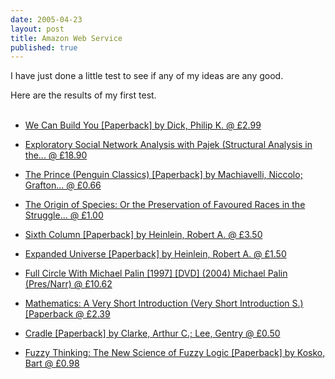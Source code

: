 ```yaml
---
date: 2005-04-23
layout: post
title: Amazon Web Service
published: true
---
```

I have just done a little test to see if any of my ideas are any good.<p />Here are the results of my first test.<p /><ul>
<br /><li><a href="http://s1.amazon.co.uk/exec/varzea/ts/exchange-glance/Y06Y3232761Y8987091/026-9834800-7990068">We Can Build You [Paperback]  by Dick, Philip K. @ £2.99</a></li>
<p /><li><a href="http://s1.amazon.co.uk/exec/varzea/ts/exchange-glance/Y06Y3605810Y7413879/026-9834800-7990068">Exploratory Social Network Analysis with Pajek (Structural Analysis in the... @ £18.90</a></li>
<p /><li><a href="http://s1.amazon.co.uk/exec/varzea/ts/exchange-glance/Y06Y1524711Y7624575/026-9834800-7990068">The Prince (Penguin Classics) [Paperback]  by Machiavelli, Niccolo; Grafton... @ £0.66</a></li>
<p /><li><a href="http://s1.amazon.co.uk/exec/varzea/ts/exchange-glance/Y06Y5677402Y6348992/026-9834800-7990068">The Origin of Species: Or the Preservation of Favoured Races in the Struggle... @ £1.00</a></li>
<p /><li><a href="http://s1.amazon.co.uk/exec/varzea/ts/exchange-glance/Y06Y3923461Y3986170/026-9834800-7990068">Sixth Column [Paperback]  by Heinlein, Robert A. @ £3.50</a></li>
<p /><li><a href="http://s1.amazon.co.uk/exec/varzea/ts/exchange-glance/Y04Y5001598Y1042571/026-9834800-7990068">Expanded Universe [Paperback]  by Heinlein, Robert A. @ £1.50</a></li>
<p /><li><a href="http://s1.amazon.co.uk/exec/varzea/ts/exchange-glance/Y06Y5857560Y8495139/026-9834800-7990068">Full Circle With Michael Palin [1997] [DVD] (2004) Michael Palin (Pres/Narr) @ £10.62</a></li>
<p /><li> <a href="http://s1.amazon.co.uk/exec/varzea/ts/exchange-glance/Y06Y3499166Y4965251/026-9834800-7990068">Mathematics: A Very Short Introduction (Very Short Introduction S.) [Paperback @ £2.39</a>
</li>
<p /><li> <a href="http://s1.amazon.co.uk/exec/varzea/ts/exchange-glance/Y06Y5363266Y4018613/026-9834800-7990068">Cradle [Paperback]  by Clarke, Arthur C.; Lee, Gentry @ £0.50</a>
</li>
<p /><li> <a href="http://s1.amazon.co.uk/exec/varzea/ts/exchange-glance/Y07Y4446468Y5430390/026-9834800-7990068">Fuzzy Thinking: The New Science of Fuzzy Logic [Paperback]  by Kosko, Bart @ £0.98</a>
</li>
</ul><div class="blogger-post-footer"><img class="posterous_download_image" src="https://blogger.googleusercontent.com/tracker/8109338-111428246380929537?l=www.kinlan.co.uk%2Findex.html" height="1" alt="" width="1" /></div>

